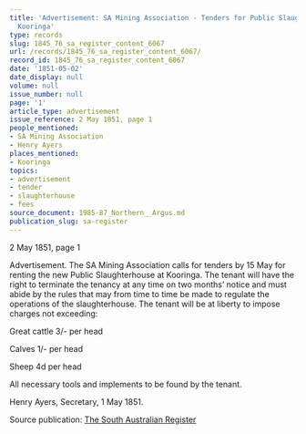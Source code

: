 ```yaml
---
title: 'Advertisement: SA Mining Association - Tenders for Public Slaughterhouse at
  Kooringa'
type: records
slug: 1845_76_sa_register_content_6067
url: /records/1845_76_sa_register_content_6067/
record_id: 1845_76_sa_register_content_6067
date: '1851-05-02'
date_display: null
volume: null
issue_number: null
page: '1'
article_type: advertisement
issue_reference: 2 May 1851, page 1
people_mentioned:
- SA Mining Association
- Henry Ayers
places_mentioned:
- Kooringa
topics:
- advertisement
- tender
- slaughterhouse
- fees
source_document: 1985-87_Northern__Argus.md
publication_slug: sa-register
---
```


2 May 1851, page 1

Advertisement.  The SA Mining Association calls for tenders by 15 May for renting the new Public Slaughterhouse at Kooringa.  The tenant will have the right to terminate the tenancy at any time on two months’ notice and must abide by the rules that may from time to time be made to regulate the operations of the slaughterhouse.  The tenant will be at liberty to impose charges not exceeding:

Great cattle	3/- per head

Calves	1/- per head

Sheep	4d per head

All necessary tools and implements to be found by the tenant.

Henry Ayers, Secretary, 1 May 1851.

Source publication: [The South Australian Register](/publications/sa-register/)
